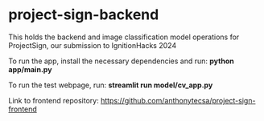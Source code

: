 # project-sign-backend
This holds the backend and image classification model operations for ProjectSign, our submission to IgnitionHacks 2024

To run the app, install the necessary dependencies and run:
**python app/main.py**

To run the test webpage, run:
**streamlit run model/cv_app.py**

Link to frontend repository: https://github.com/anthonytecsa/project-sign-frontend
